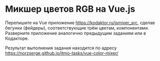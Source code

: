 # Микшер цветов RGB на Vue.js

Перепишите на Vue приложение https://kodaktor.ru/jsmixer_src, сделав бегунки (фейдеры), соответствующие трём цветам, компонентами. Разверните приложение аналогично предыдущим заданиям или в Кодакторе.

Результат выполнения задания находится по адресу https://norzserge.github.io/itmo-tasks/vue-color-mixer/
